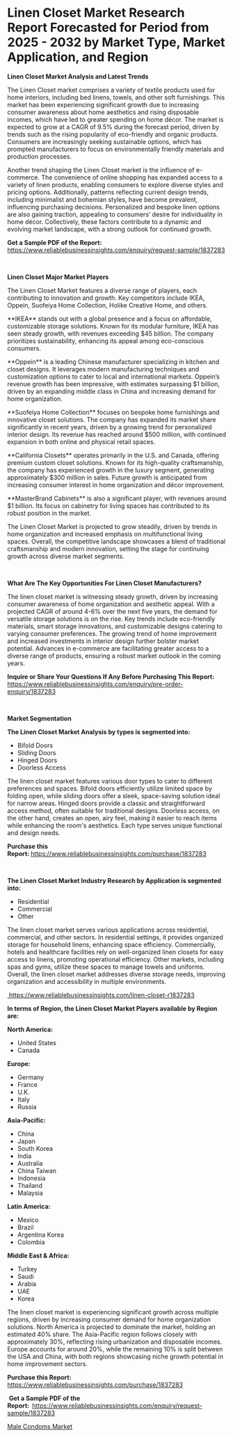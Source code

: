 <p><h1>Linen Closet Market Research Report Forecasted for Period from 2025 -  2032 by Market Type, Market Application, and Region</h1></p><p><strong>Linen Closet Market Analysis and Latest Trends</strong></p>
<p><p>The Linen Closet market comprises a variety of textile products used for home interiors, including bed linens, towels, and other soft furnishings. This market has been experiencing significant growth due to increasing consumer awareness about home aesthetics and rising disposable incomes, which have led to greater spending on home décor. The market is expected to grow at a CAGR of 9.5% during the forecast period, driven by trends such as the rising popularity of eco-friendly and organic products. Consumers are increasingly seeking sustainable options, which has prompted manufacturers to focus on environmentally friendly materials and production processes.</p><p>Another trend shaping the Linen Closet market is the influence of e-commerce. The convenience of online shopping has expanded access to a variety of linen products, enabling consumers to explore diverse styles and pricing options. Additionally, patterns reflecting current design trends, including minimalist and bohemian styles, have become prevalent, influencing purchasing decisions. Personalized and bespoke linen options are also gaining traction, appealing to consumers’ desire for individuality in home décor. Collectively, these factors contribute to a dynamic and evolving market landscape, with a strong outlook for continued growth.</p></p>
<p><strong>Get a Sample PDF of the Report:&nbsp;</strong> <a href="https://www.reliablebusinessinsights.com/enquiry/request-sample/1837283?utm_campaign=3276&utm_medium=2&utm_source=Github&utm_content=ia&utm_term=05042025&utm_id=linen-closet">https://www.reliablebusinessinsights.com/enquiry/request-sample/1837283</a></p>
<p>&nbsp;</p>
<p><strong>Linen Closet Major Market Players</strong></p>
<p><p>The Linen Closet Market features a diverse range of players, each contributing to innovation and growth. Key competitors include IKEA, Oppein, Suofeiya Home Collection, Holike Creative Home, and others.</p><p>**IKEA** stands out with a global presence and a focus on affordable, customizable storage solutions. Known for its modular furniture, IKEA has seen steady growth, with revenues exceeding $45 billion. The company prioritizes sustainability, enhancing its appeal among eco-conscious consumers.</p><p>**Oppein** is a leading Chinese manufacturer specializing in kitchen and closet designs. It leverages modern manufacturing techniques and customization options to cater to local and international markets. Oppein’s revenue growth has been impressive, with estimates surpassing $1 billion, driven by an expanding middle class in China and increasing demand for home organization.</p><p>**Suofeiya Home Collection** focuses on bespoke home furnishings and innovative closet solutions. The company has expanded its market share significantly in recent years, driven by a growing trend for personalized interior design. Its revenue has reached around $500 million, with continued expansion in both online and physical retail spaces.</p><p>**California Closets** operates primarily in the U.S. and Canada, offering premium custom closet solutions. Known for its high-quality craftsmanship, the company has experienced growth in the luxury segment, generating approximately $300 million in sales. Future growth is anticipated from increasing consumer interest in home organization and décor improvement.</p><p>**MasterBrand Cabinets** is also a significant player, with revenues around $1 billion. Its focus on cabinetry for living spaces has contributed to its robust position in the market.</p><p>The Linen Closet Market is projected to grow steadily, driven by trends in home organization and increased emphasis on multifunctional living spaces. Overall, the competitive landscape showcases a blend of traditional craftsmanship and modern innovation, setting the stage for continuing growth across diverse market segments.</p></p>
<p>&nbsp;</p>
<p><strong>What Are The Key Opportunities For Linen Closet Manufacturers?</strong></p>
<p><p>The linen closet market is witnessing steady growth, driven by increasing consumer awareness of home organization and aesthetic appeal. With a projected CAGR of around 4-6% over the next five years, the demand for versatile storage solutions is on the rise. Key trends include eco-friendly materials, smart storage innovations, and customizable designs catering to varying consumer preferences. The growing trend of home improvement and increased investments in interior design further bolster market potential. Advances in e-commerce are facilitating greater access to a diverse range of products, ensuring a robust market outlook in the coming years.</p></p>
<p><strong>Inquire or Share Your Questions If Any Before Purchasing This Report:</strong> <a href="https://www.reliablebusinessinsights.com/enquiry/pre-order-enquiry/1837283?utm_campaign=3276&utm_medium=2&utm_source=Github&utm_content=ia&utm_term=05042025&utm_id=linen-closet">https://www.reliablebusinessinsights.com/enquiry/pre-order-enquiry/1837283</a></p>
<p>&nbsp;</p>
<p><strong>Market Segmentation</strong></p>
<p><strong>The Linen Closet Market Analysis by types is segmented into:</strong></p>
<p><ul><li>Bifold Doors</li><li>Sliding Doors</li><li>Hinged Doors</li><li>Doorless Access</li></ul></p>
<p><p>The linen closet market features various door types to cater to different preferences and spaces. Bifold doors efficiently utilize limited space by folding open, while sliding doors offer a sleek, space-saving solution ideal for narrow areas. Hinged doors provide a classic and straightforward access method, often suitable for traditional designs. Doorless access, on the other hand, creates an open, airy feel, making it easier to reach items while enhancing the room's aesthetics. Each type serves unique functional and design needs.</p></p>
<p><strong>Purchase this Report:&nbsp;</strong><a href="https://www.reliablebusinessinsights.com/purchase/1837283?utm_campaign=3276&utm_medium=2&utm_source=Github&utm_content=ia&utm_term=05042025&utm_id=linen-closet">https://www.reliablebusinessinsights.com/purchase/1837283</a></p>
<p>&nbsp;</p>
<p><strong>The Linen Closet Market Industry Research by Application is segmented into:</strong></p>
<p><ul><li>Residential</li><li>Commercial</li><li>Other</li></ul></p>
<p><p>The linen closet market serves various applications across residential, commercial, and other sectors. In residential settings, it provides organized storage for household linens, enhancing space efficiency. Commercially, hotels and healthcare facilities rely on well-organized linen closets for easy access to linens, promoting operational efficiency. Other markets, including spas and gyms, utilize these spaces to manage towels and uniforms. Overall, the linen closet market addresses diverse storage needs, improving organization and accessibility in multiple environments.</p></p>
<p><a href="https://www.reliablebusinessinsights.com/linen-closet-r1837283?utm_campaign=3276&utm_medium=2&utm_source=Github&utm_content=ia&utm_term=05042025&utm_id=linen-closet">&nbsp;https://www.reliablebusinessinsights.com/linen-closet-r1837283</a></p>
<p><strong>In terms of Region, the Linen Closet Market Players available by Region are:</strong></p>
<p>
    <p> <strong> North America: </strong>
        <ul>
            <li>United States</li>
            <li>Canada</li>
        </ul>
        </p> 
    <p> <strong> Europe: </strong>
        <ul>
            <li>Germany</li>
            <li>France</li>
            <li>U.K.</li>
            <li>Italy</li>
            <li>Russia</li>
        </ul>
        </p> 
    <p> <strong> Asia-Pacific: </strong>
        <ul>
            <li>China</li>
            <li>Japan</li>
            <li>South Korea</li>
            <li>India</li>
            <li>Australia</li>
            <li>China Taiwan</li>
            <li>Indonesia</li>
            <li>Thailand</li>
            <li>Malaysia</li>
        </ul>
        </p> 
    <p> <strong> Latin America: </strong>
        <ul>
            <li>Mexico</li>
            <li>Brazil</li>
            <li>Argentina Korea</li>
            <li>Colombia</li>
        </ul>
        </p> 
    <p> <strong> Middle East & Africa: </strong>
        <ul>
            <li>Turkey</li>
            <li>Saudi</li>
            <li>Arabia</li>
            <li>UAE</li>
            <li>Korea</li>
        </ul>
    </p>
    </p>
<p><p>The linen closet market is experiencing significant growth across multiple regions, driven by increasing consumer demand for home organization solutions. North America is projected to dominate the market, holding an estimated 40% share. The Asia-Pacific region follows closely with approximately 30%, reflecting rising urbanization and disposable incomes. Europe accounts for around 20%, while the remaining 10% is split between the USA and China, with both regions showcasing niche growth potential in home improvement sectors.</p></p>
<p><strong>Purchase this Report: </strong><a href="https://www.reliablebusinessinsights.com/purchase/1837283?utm_campaign=3276&utm_medium=2&utm_source=Github&utm_content=ia&utm_term=05042025&utm_id=linen-closet">https://www.reliablebusinessinsights.com/purchase/1837283</a></p>
<p>&nbsp;<strong>Get a Sample PDF of the Report:&nbsp;&nbsp;</strong><a href="https://www.reliablebusinessinsights.com/enquiry/request-sample/1837283?utm_campaign=3276&utm_medium=2&utm_source=Github&utm_content=ia&utm_term=05042025&utm_id=linen-closet">https://www.reliablebusinessinsights.com/enquiry/request-sample/1837283</a></p>
<p><strong></strong></p>
<p><p><a href="https://github.com/herakterroem/Market-Research-Report-List-1/blob/main/male-condoms-market.md?utm_campaign=3276&utm_medium=2&utm_source=Github&utm_content=ia&utm_term=05042025&utm_id=linen-closet">Male Condoms Market</a></p></p>